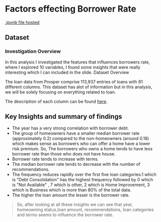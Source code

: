 # Factors effecting Borrower Rate

[.ipynb file hosted](https://prosperloandata.tiiny.site/)

## Dataset


### Investigation Overview

In this analysis I investigated the features that influences borrowers rate, where I explored 10 variables, I found some insights that were really interesting which I can included in the slide.
Dataset Overview

The loan data from Prosper comprise 113,937 entries of loans with 81 different columns. This dataset has alot of information but in this analysis, we will be solely focusing on everything related to loan.

The description of each column can be found [here](https://docs.google.com/spreadsheets/d/1gDyi_L4UvIrLTEC6Wri5nbaMmkGmLQBk-Yx3z0XDEtI/edit#gid=0).



## Key Insights and summary of findings

- The year has a very strong correlation with borrower debt.
- The group of homeowners have a smaller median borrower rate (approximately 0.2) compared to the non-homeowners (around 0.18) which makes sense as borrowers who can offer a home have a lower risk premium. So, The borrowers who owns a home tends to have less borrower rate than those who does not have house.
- Borrower rate tends to increase with terms.
- The median borrower rate tends to decrease with the number of recommendations. 
- The frequency reduces rapidly over the first five loan categories.1 which is "Debt Consolidation" has the highest frequency followed by 0 which is "Not Available" , 7 which is other, 2 which is Home Improvement, 3 which is Business which is more than 80% of the total data.
- The higher the loan amount the lesser is the borrower rate.

>So, after looking at all these insights we can see that year, homeowning status,loan amount, recommendations, loan categories and terms seems to influence the borrower rate.


